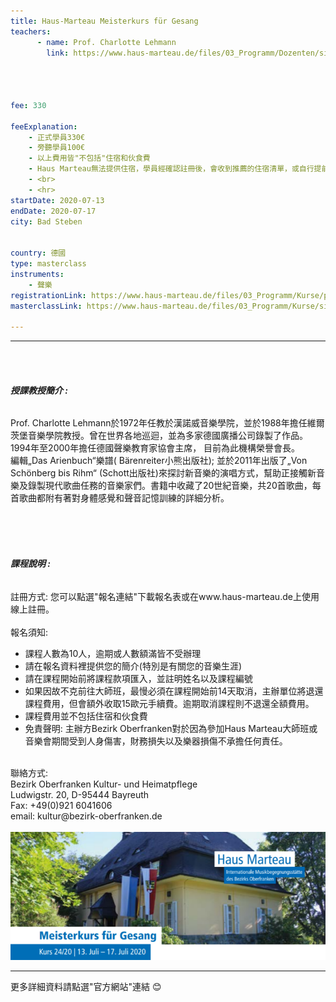 ```yaml
---
title: Haus-Marteau Meisterkurs für Gesang 
teachers:
      - name: Prof. Charlotte Lehmann
        link: https://www.haus-marteau.de/files/03_Programm/Dozenten/singleview_dozenten.php?id=4




fee: 330

feeExplanation: 
    - 正式學員330€
    - 旁聽學員100€
    - 以上費用皆"不包括"住宿和伙食費
    - Haus Marteau無法提供住宿，學員經確認註冊後，會收到推薦的住宿清單，或自行提前上網訂房。   
    - <br>
    - <hr>
startDate: 2020-07-13
endDate: 2020-07-17
city: Bad Steben
      

country: 德國
type: masterclass
instruments:
    - 聲樂
registrationLink: https://www.haus-marteau.de/files/03_Programm/Kurse/pdf/14-HM-Kurs-Download-A4-24-20.pdf
masterclassLink: https://www.haus-marteau.de/files/03_Programm/Kurse/singleview_kurse.php?id=898&nav=9&subnav=58
    
---
```

<hr>
<br>
<br>

###### __授課教授簡介 :__<br> 
Prof. Charlotte Lehmann於1972年任教於漢諾威音樂學院，並於1988年擔任維爾茨堡音樂學院教授。曾在世界各地巡迴，並為多家德國廣播公司錄製了作品。1994年至2000年擔任德國聲樂教育家協會主席，
目前為此機構榮譽會長。<br>
編輯„Das Arienbuch“樂譜( Bärenreiter小熊出版社); 並於2011年出版了„Von Schönberg bis Rihm“ (Schott出版社)來探討新音樂的演唱方式，幫助正接觸新音樂及錄製現代歌曲任務的音樂家們。書籍中收藏了20世紀音樂，共20首歌曲，每首歌曲都附有著對身體感覺和聲音記憶訓練的詳細分析。


<br>
<br>
<br>

###### __課程說明 :__<br>  
註冊方式: 您可以點選"報名連結"下載報名表或在www.haus-marteau.de上使用線上註冊。<br>
<br>
報名須知:
- 課程人數為10人，逾期或人數額滿皆不受辦理
- 請在報名資料裡提供您的簡介(特別是有關您的音樂生涯)<br>
- 請在課程開始前將課程款項匯入，並註明姓名以及課程編號<br>
- 如果因故不克前往大師班，最慢必須在課程開始前14天取消，主辦單位將退還課程費用，但會額外收取15歐元手續費。逾期取消課程則不退還全額費用。<br>
- 課程費用並不包括住宿和伙食費<br>
- 免責聲明: 主辦方Bezirk Oberfranken對於因為參加Haus Marteau大師班或音樂會期間受到人身傷害，財務損失以及樂器損傷不承擔任何責任。

<br>
聯絡方式: <br>
Bezirk Oberfranken Kultur- und Heimatpflege <br>
Ludwigstr. 20, D-95444 Bayreuth<br>
Fax: +49(0)921 6041606<br>
email: kultur@bezirk-oberfranken.de
<br>
<br>
<img src="/assets/img/Haus-Marteau%20Gesang.png" class="img-fluid" alt="...">

<br>
<hr>
更多詳細資料請點選"官方網站"連結 😊
